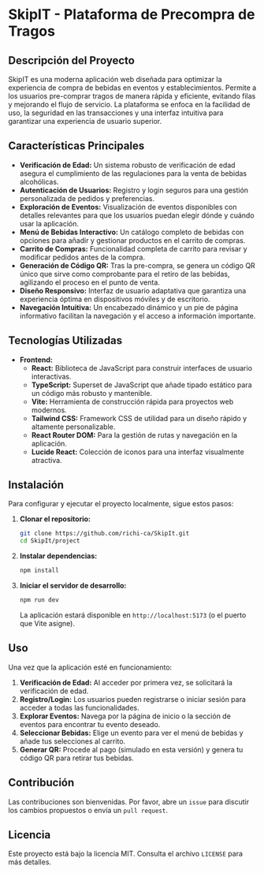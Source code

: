 # SkipIT - Plataforma de Precompra de Tragos

## Descripción del Proyecto

SkipIT es una moderna aplicación web diseñada para optimizar la experiencia de compra de bebidas en eventos y establecimientos. Permite a los usuarios pre-comprar tragos de manera rápida y eficiente, evitando filas y mejorando el flujo de servicio. La plataforma se enfoca en la facilidad de uso, la seguridad en las transacciones y una interfaz intuitiva para garantizar una experiencia de usuario superior.

## Características Principales

*   **Verificación de Edad:** Un sistema robusto de verificación de edad asegura el cumplimiento de las regulaciones para la venta de bebidas alcohólicas.
*   **Autenticación de Usuarios:** Registro y login seguros para una gestión personalizada de pedidos y preferencias.
*   **Exploración de Eventos:** Visualización de eventos disponibles con detalles relevantes para que los usuarios puedan elegir dónde y cuándo usar la aplicación.
*   **Menú de Bebidas Interactivo:** Un catálogo completo de bebidas con opciones para añadir y gestionar productos en el carrito de compras.
*   **Carrito de Compras:** Funcionalidad completa de carrito para revisar y modificar pedidos antes de la compra.
*   **Generación de Código QR:** Tras la pre-compra, se genera un código QR único que sirve como comprobante para el retiro de las bebidas, agilizando el proceso en el punto de venta.
*   **Diseño Responsivo:** Interfaz de usuario adaptativa que garantiza una experiencia óptima en dispositivos móviles y de escritorio.
*   **Navegación Intuitiva:** Un encabezado dinámico y un pie de página informativo facilitan la navegación y el acceso a información importante.

## Tecnologías Utilizadas

*   **Frontend:**
    *   **React:** Biblioteca de JavaScript para construir interfaces de usuario interactivas.
    *   **TypeScript:** Superset de JavaScript que añade tipado estático para un código más robusto y mantenible.
    *   **Vite:** Herramienta de construcción rápida para proyectos web modernos.
    *   **Tailwind CSS:** Framework CSS de utilidad para un diseño rápido y altamente personalizable.
    *   **React Router DOM:** Para la gestión de rutas y navegación en la aplicación.
    *   **Lucide React:** Colección de iconos para una interfaz visualmente atractiva.

## Instalación

Para configurar y ejecutar el proyecto localmente, sigue estos pasos:

1.  **Clonar el repositorio:**
    ```bash
    git clone https://github.com/richi-ca/SkipIt.git
    cd SkipIt/project
    ```
2.  **Instalar dependencias:**
    ```bash
    npm install
    ```
3.  **Iniciar el servidor de desarrollo:**
    ```bash
    npm run dev
    ```
    La aplicación estará disponible en `http://localhost:5173` (o el puerto que Vite asigne).

## Uso

Una vez que la aplicación esté en funcionamiento:

1.  **Verificación de Edad:** Al acceder por primera vez, se solicitará la verificación de edad.
2.  **Registro/Login:** Los usuarios pueden registrarse o iniciar sesión para acceder a todas las funcionalidades.
3.  **Explorar Eventos:** Navega por la página de inicio o la sección de eventos para encontrar tu evento deseado.
4.  **Seleccionar Bebidas:** Elige un evento para ver el menú de bebidas y añade tus selecciones al carrito.
5.  **Generar QR:** Procede al pago (simulado en esta versión) y genera tu código QR para retirar tus bebidas.

## Contribución

Las contribuciones son bienvenidas. Por favor, abre un `issue` para discutir los cambios propuestos o envía un `pull request`.

## Licencia

Este proyecto está bajo la licencia MIT. Consulta el archivo `LICENSE` para más detalles.
